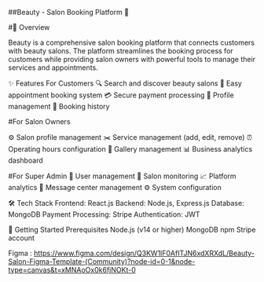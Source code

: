 ##Beauty - Salon Booking Platform 💅

#🎯 Overview

Beauty is a comprehensive salon booking platform that connects customers with beauty salons. The platform streamlines the booking process for customers while providing salon owners with powerful tools to manage their services and appointments.

✨ Features
For Customers
🔍 Search and discover beauty salons
📅 Easy appointment booking system
💳 Secure payment processing
📱 Profile management
📖 Booking history

#For Salon Owners

⚙️ Salon profile management
✂️ Service management (add, edit, remove)
⏰ Operating hours configuration
📸 Gallery management
📊 Business analytics dashboard

#For Super Admin
👥 User management
🏪 Salon monitoring
📈 Platform analytics
💌 Message center management
⚙️ System configuration

🛠️ Tech Stack
Frontend: React.js
Backend: Node.js, Express.js
Database: MongoDB
Payment Processing: Stripe
Authentication: JWT

🚀 Getting Started
Prerequisites
Node.js (v14 or higher)
MongoDB
npm 
Stripe account

Figma : https://www.figma.com/design/Q3KW1lF0AfITJN6xdXRXdL/Beauty-Salon-Figma-Template-(Community)?node-id=0-1&node-type=canvas&t=xMNAoOx0k6fjNOKt-0

